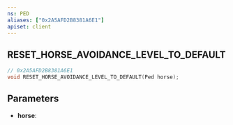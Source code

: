 ```yaml
---
ns: PED
aliases: ["0x2A5AFD2B8381A6E1"]
apiset: client
---
```

## RESET_HORSE_AVOIDANCE_LEVEL_TO_DEFAULT

```c
// 0x2A5AFD2B8381A6E1
void RESET_HORSE_AVOIDANCE_LEVEL_TO_DEFAULT(Ped horse);
```


## Parameters
* **horse**:



